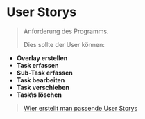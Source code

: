 # User Storys

> Anforderung des Programms.
>
> Dies sollte der User können:

- **Overlay erstellen**
- **Task erfassen**
- **Sub-Task erfassen**
- **Task bearbeiten**
- **Task verschieben**
- **Task\s löschen**

> [Wier erstellt man passende User Storys](https://www.business-wissen.de/artikel/scrum-so-erstellen-sie-gute-user-stories/)
